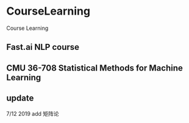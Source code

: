 # CourseLearning
Course Learning
## Fast.ai NLP course

## CMU 36-708 Statistical Methods for Machine Learning
## update
7/12 2019 
add 矩阵论 
